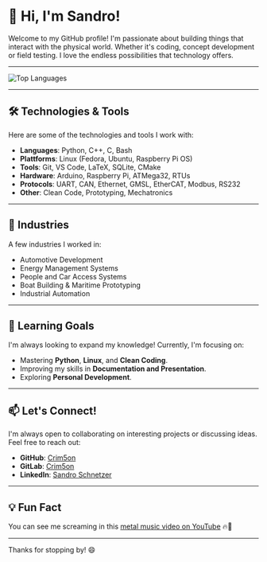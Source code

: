 # 👋 Hi, I'm Sandro!  

Welcome to my GitHub profile! I'm passionate about building things that interact with the physical world. Whether it's coding, concept development or field testing. I love the endless possibilities that technology offers.  

---

![Top Languages](https://github-readme-stats.vercel.app/api/top-langs/?username=Crim5on&layout=compact&theme=dark)  

---

## 🛠️ Technologies & Tools  

Here are some of the technologies and tools I work with:  

- **Languages**: Python, C++, C, Bash
- **Plattforms**: Linux (Fedora, Ubuntu, Raspberry Pi OS)
- **Tools**: Git, VS Code, LaTeX, SQLite, CMake  
- **Hardware**: Arduino, Raspberry Pi, ATMega32, RTUs
- **Protocols**: UART, CAN, Ethernet, GMSL, EtherCAT, Modbus, RS232
- **Other**: Clean Code, Prototyping, Mechatronics

---

## 🔭 Industries

A few industries I worked in:  

- Automotive Development
- Energy Management Systems
- People and Car Access Systems
- Boat Building & Maritime Prototyping
- Industrial Automation
  
---

## 🌱 Learning Goals  

I'm always looking to expand my knowledge! Currently, I'm focusing on:  

- Mastering **Python**, **Linux**, and **Clean Coding**.
- Improving my skills in **Documentation and Presentation**.
- Exploring **Personal Development**.  

---

## 📫 Let's Connect!  

I'm always open to collaborating on interesting projects or discussing ideas. Feel free to reach out:  

- **GitHub**: [Crim5on](https://github.com/Crim5on)  
- **GitLab**: [Crim5on](https://gitlab.com/Crim5on) 
- **LinkedIn**: [Sandro Schnetzer](https://www.linkedin.com/in/sandroschnetzer/)  

---

## 💡 Fun Fact  

You can see me screaming in this [metal music video on YouTube](https://youtu.be/fbmFe2j000E?si=hdNm5XuW5Ql54QuH) 🔥🤘

---

Thanks for stopping by! 😄  
